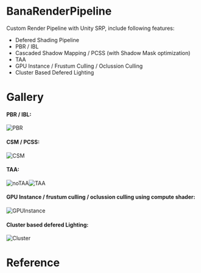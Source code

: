 ﻿# BanaRenderPipeline

Custom Render Pipeline with Unity SRP, include following features:
- Defered Shading Pipeline
- PBR / IBL
- Cascaded Shadow Mapping / PCSS (with Shadow Mask optimization)
- TAA
- GPU Instance / Frustum Culling / Oclussion Culling
- Cluster Based Defered Lighting

# Gallery

#### PBR / IBL:

![PBR](Image/PBRIBL.png)

#### CSM / PCSS:

![CSM](Image/CSMPCSS.png)

#### TAA:

![noTAA](Image/noTAA.png)![TAA](Image/TAA.png)

#### GPU Instance / frustum culling / oclussion culling using compute shader:

![GPUInstance](Image/GPUCull.png)

#### Cluster based defered Lighting:

![Cluster](Image/clusterLight.png)

# Reference